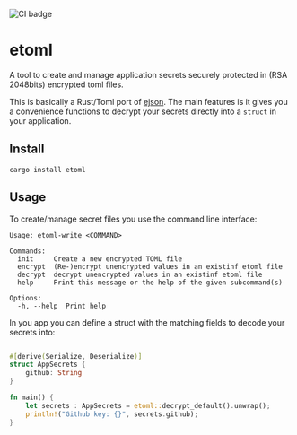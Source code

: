 ![CI badge](https://github.com/axelerator/etoml/actions/workflows/ci.yml/badge.svg)

# etoml

A tool to create and manage application secrets securely protected in (RSA 2048bits) encrypted toml files.

This is basically a Rust/Toml port of [ejson](https://github.com/Shopify/ejson).
The main features is it gives you a convenience functions to decrypt your secrets directly
into a `struct` in your application.

## Install

`cargo install etoml`

## Usage

To create/manage secret files you use the command line interface:

```
Usage: etoml-write <COMMAND>

Commands:
  init     Create a new encrypted TOML file
  encrypt  (Re-)encrypt unencrypted values in an existinf etoml file
  decrypt  decrypt unencrypted values in an existinf etoml file
  help     Print this message or the help of the given subcommand(s)

Options:
  -h, --help  Print help
```

In you app you can define a struct with the matching fields to decode your secrets into:

```rust

#[derive(Serialize, Deserialize)]
struct AppSecrets {
    github: String
}

fn main() {
    let secrets : AppSecrets = etoml::decrypt_default().unwrap();
    println!("Github key: {}", secrets.github);
}
```


